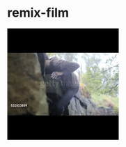# remix-film
![alt text](https://github.com/reymbarcelo/deep-remix/blob/master/sample-gifs/1.gif "Caption: a man is in the air on a snowboard .")
